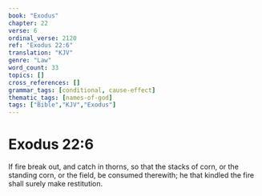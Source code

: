 ```yaml
---
book: "Exodus"
chapter: 22
verse: 6
ordinal_verse: 2120
ref: "Exodus 22:6"
translation: "KJV"
genre: "Law"
word_count: 33
topics: []
cross_references: []
grammar_tags: [conditional, cause-effect]
thematic_tags: [names-of-god]
tags: ["Bible","KJV","Exodus"]
---
```


# Exodus 22:6

If fire break out, and catch in thorns, so that the stacks of corn, or the standing corn, or the field, be consumed therewith; he that kindled the fire shall surely make restitution.
